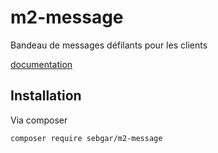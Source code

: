 # m2-message

Bandeau de messages défilants pour les clients

[documentation](doc/doc.md)

## Installation

Via composer

```bash
composer require sebgar/m2-message
```